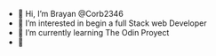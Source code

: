 - 👋 Hi, I’m Brayan @Corb2346
- 👀 I’m interested in begin a full Stack web Developer
- 🌱 I’m currently learning The Odin Proyect
- 💞️  


<!---
Corb2346/Corb2346 is a ✨ special ✨ repository because its `README.md` (this file) appears on your GitHub profile.
You can click the Preview link to take a look at your changes.
--->
